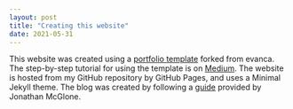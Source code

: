 ```yaml
---
layout: post
title: "Creating this website"
date: 2021-05-31
---
```


This website was created using a [portfolio template](https://github.com/evanca/quick-portfolio) forked from evanca. 
The step-by-step tutorial for using the template is on [Medium](https://blog.usejournal.com/set-up-your-portfolio-website-in-less-than-10-minutes-with-github-pages-d0efa8ff56fd).
The website is hosted from my GitHub repository by GitHub Pages, and uses a Minimal Jekyll theme. The blog was created by following a [guide](http://jmcglone.com/guides/github-pages/) provided by Jonathan McGlone.

